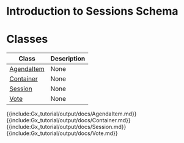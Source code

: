# Introduction to Sessions Schema

# Classes

| Class | Description |
| --- | --- |
| [AgendaItem](#AgendaItem) | None |
| [Container](#Container) | None |
| [Session](#Session) | None |
| [Vote](#Vote) | None |

{{include:Gx_tutorial/output/docs/AgendaItem.md}}
{{include:Gx_tutorial/output/docs/Container.md}}
{{include:Gx_tutorial/output/docs/Session.md}}
{{include:Gx_tutorial/output/docs/Vote.md}}